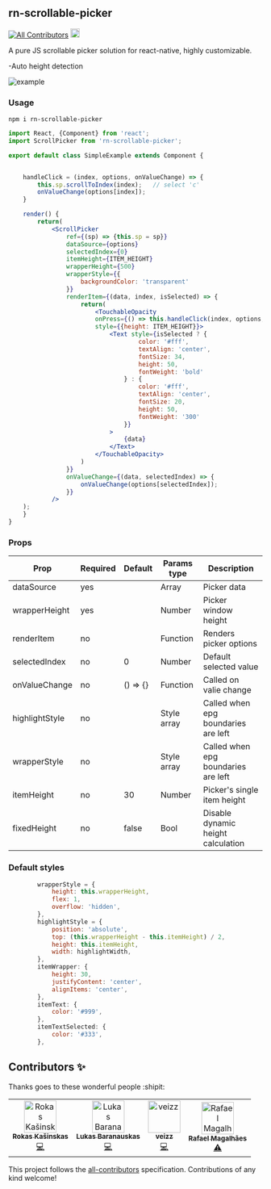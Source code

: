 ## rn-scrollable-picker
[![All Contributors](https://img.shields.io/badge/all_contributors-4-orange.svg?style=flat-square)](#contributors-)     <a href="https://badge.fury.io/js/rn-scrollable-picker"><img src="https://badge.fury.io/js/rn-scrollable-picker.svg" alt="npm version" height="18"></a>

A pure JS scrollable picker solution for react-native, highly customizable.

-Auto height detection

![example](./res/demo.gif)


### Usage

```shell
npm i rn-scrollable-picker
```

```jsx
import React, {Component} from 'react';
import ScrollPicker from 'rn-scrollable-picker';

export default class SimpleExample extends Component {


    handleClick = (index, options, onValueChange) => {
        this.sp.scrollToIndex(index);   // select 'c'
        onValueChange(options[index]);
    }

    render() {
        return(
            <ScrollPicker
                ref={(sp) => {this.sp = sp}}
                dataSource={options}
                selectedIndex={0}
                itemHeight={ITEM_HEIGHT}
                wrapperHeight={500}
                wrapperStyle={{
                    backgroundColor: 'transparent'
                }}
                renderItem={(data, index, isSelected) => {
                    return(
                        <TouchableOpacity 
                        onPress={() => this.handleClick(index, options, onValueChange)} 
                        style={{height: ITEM_HEIGHT}}>
                            <Text style={isSelected ? {
                                    color: '#fff',
                                    textAlign: 'center',
                                    fontSize: 34,
                                    height: 50,
                                    fontWeight: 'bold'
                                } : {
                                    color: '#fff',
                                    textAlign: 'center',
                                    fontSize: 20,
                                    height: 50,
                                    fontWeight: '300'
                                }}
                            >
                                {data}
                            </Text>
                        </TouchableOpacity>
                    )
                }}
                onValueChange={(data, selectedIndex) => {
                    onValueChange(options[selectedIndex]);
                }}
            />
    );
    }
}

```

### Props

| Prop                 | Required | Default      | Params type             | Description                         |
| -------------------- | -------- | ------------ | ----------------------- | ----------------------------------- |
| dataSource           | yes      |              | Array                   | Picker data                         |
| wrapperHeight        | yes      |              | Number                  | Picker window height                |
| renderItem           | no       |              | Function                | Renders picker options              |
| selectedIndex        | no       | 0            | Number                  | Default selected value              |
| onValueChange        | no       | () => {}     | Function                | Called on valie change              |
| highlightStyle       | no       |              | Style array             | Called when epg boundaries are left |
| wrapperStyle         | no       |              | Style array             | Called when epg boundaries are left |
| itemHeight           | no       | 30           | Number                  | Picker's single item height         |
| fixedHeight          | no       | false        | Bool                    | Disable dynamic height calculation  |

### Default styles
```jsx
        wrapperStyle = {
            height: this.wrapperHeight,
            flex: 1,
            overflow: 'hidden',
        },
        highlightStyle = {
            position: 'absolute',
            top: (this.wrapperHeight - this.itemHeight) / 2,
            height: this.itemHeight,
            width: highlightWidth,
        },
        itemWrapper: {
            height: 30,
            justifyContent: 'center',
            alignItems: 'center',
        },
        itemText: {
            color: '#999',
        },
        itemTextSelected: {
            color: '#333',
        },
```


## Contributors ✨

Thanks goes to these wonderful people :shipit:

<!-- ALL-CONTRIBUTORS-LIST:START - Do not remove or modify this section -->
<!-- prettier-ignore-start -->
<!-- markdownlint-disable -->
<table>
  <tr>
    <td align="center"><a href="https://github.com/kasinskas"><img src="https://avatars1.githubusercontent.com/u/22332217?v=4" width="64px;" alt="Rokas Kašinskas"/><br /><sub><b>Rokas Kašinskas</b></sub></a><br /><a href="https://github.com/lukebars/rn-scrollable-picker/commits?author=kasinskas" title="Code">💻</a></td>
    <td align="center"><a href="https://github.com/lukebars"><img src="https://avatars0.githubusercontent.com/u/46403446?v=4" width="64px;" alt="Lukas Baranauskas"/><br /><sub><b>Lukas Baranauskas</b></sub></a><br /><a href="https://github.com/lukebars/rn-scrollable-picker/commits?author=lukebars" title="Code">💻</a></td>
    <td align="center"><a href="https://github.com/veizz"><img src="https://avatars3.githubusercontent.com/u/1176926?v=4" width="64px;" alt="veizz"/><br /><sub><b>veizz</b></sub></a><br /><a href="https://github.com/lukebars/rn-scrollable-picker/commits?author=veizz" title="Code">💻</a></td>
    <td align="center"><a href="https://www.linkedin.com/in/rafanascmag/"><img src="https://avatars1.githubusercontent.com/u/10750521?v=4" width="64px;" alt="Rafael Magalhães"/><br /><sub><b>Rafael Magalhães</b></sub></a><br /><a href="https://github.com/lukebars/rn-scrollable-picker/commits?author=RafaelMagalhaesN" title="Tests">⚠️</a></td>
  </tr>
</table>

<!-- markdownlint-enable -->
<!-- prettier-ignore-end -->
<!-- ALL-CONTRIBUTORS-LIST:END -->

This project follows the [all-contributors](https://github.com/all-contributors/all-contributors) specification. Contributions of any kind welcome!
